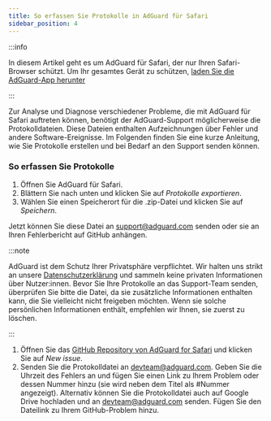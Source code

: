 ```yaml
---
title: So erfassen Sie Protokolle in AdGuard für Safari
sidebar_position: 4
---
```


:::info

In diesem Artikel geht es um AdGuard für Safari, der nur Ihren Safari-Browser schützt. Um Ihr gesamtes Gerät zu schützen, [laden Sie die AdGuard-App herunter](https://agrd.io/download-kb-adblock)

:::

Zur Analyse und Diagnose verschiedener Probleme, die mit AdGuard für Safari auftreten können, benötigt der AdGuard-Support möglicherweise die Protokolldateien. Diese Dateien enthalten Aufzeichnungen über Fehler und andere Software-Ereignisse. Im Folgenden finden Sie eine kurze Anleitung, wie Sie Protokolle erstellen und bei Bedarf an den Support senden können.

### So erfassen Sie Protokolle

1. Öffnen Sie AdGuard für Safari.
2. Blättern Sie nach unten und klicken Sie auf _Protokolle exportieren_.
3. Wählen Sie einen Speicherort für die .zip-Datei und klicken Sie auf _Speichern_.

Jetzt können Sie diese Datei an support@adguard.com senden oder sie an Ihren Fehlerbericht auf GitHub anhängen.

:::note

AdGuard ist dem Schutz Ihrer Privatsphäre verpflichtet. Wir halten uns strikt an unsere [Datenschutzerklärung](https://adguard.com/privacy/safari.html) und sammeln keine privaten Informationen über Nutzer:innen. Bevor Sie Ihre Protokolle an das Support-Team senden, überprüfen Sie bitte die Datei, da sie zusätzliche Informationen enthalten kann, die Sie vielleicht nicht freigeben möchten. Wenn sie solche persönlichen Informationen enthält, empfehlen wir Ihnen, sie zuerst zu löschen.

:::

1. Öffnen Sie das [GitHub Repository von AdGuard for Safari](https://github.com/AdguardTeam/AdGuardForSafari/issues) und klicken Sie auf _New issue_.
2. Senden Sie die Protokolldatei an devteam@adguard.com. Geben Sie die Uhrzeit des Fehlers an und fügen Sie einen Link zu Ihrem Problem oder dessen Nummer hinzu (sie wird neben dem Titel als #Nummer angezeigt).
   Alternativ können Sie die Protokolldatei auch auf Google Drive hochladen und an devteam@adguard.com senden. Fügen Sie den Dateilink zu Ihrem GitHub-Problem hinzu.
